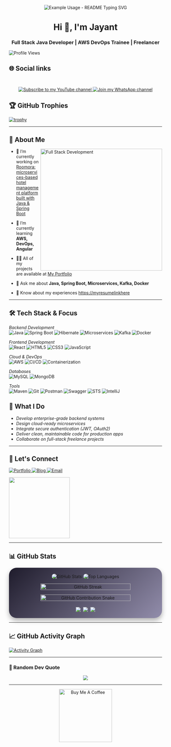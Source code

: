 <p align="center">
  <img src="https://readme-typing-svg.demolab.com/?lines=Welcome!;Hi,there+I'm+Jayant+Samal;a+Full+Stack+developer;into+Freelancing!&font=Fira%20Code&center=true&width=380&height=50&duration=4000&pause=1000" alt="Example Usage - README Typing SVG">
</p>

<h1 align="center">Hi 👋, I'm Jayant</h1>

<h3 align="center">Full Stack Java Developer | AWS DevOps Trainee | Freelancer</h3>

![Profile Views](https://komarev.com/ghpvc/?username=JayantaKumar-dev&label=Profile%20Views&color=ff69b4&style=for-the-badge)

<h2 align="left">🌐 Social links</h2>
<br>
<p align="center">
  <a href="https://www.youtube.com/@JayantCodeCraft" target="_blank">
    <img src="https://img.shields.io/badge/Subscribe-FF0000?style=for-the-badge&logo=youtube&logoColor=white" alt="Subscribe to my YouTube channel"/>
  </a>
  <a href="https://whatsapp.com/channel/0029Vb4dHRy42DcXbiyk0C2L" target="_blank">
    <img src="https://img.shields.io/badge/Join-25D366?style=for-the-badge&logo=whatsapp&logoColor=white" alt="Join my WhatsApp channel"/>
  </a>
</p>

## 🏆 GitHub Trophies
[![trophy](https://github-profile-trophy.vercel.app/?username=JayantaKumar-dev&theme=radical)](https://github.com/ryo-ma/github-profile-trophy)

---

## 🚀 About Me 
<img align="right" alt="Full Stack Development" width="400" src="https://www.lambdatest.com/resources/images/news24.gif">

- 🔭 I’m currently working on [Roomora: microservices-based hotel management platform built with Java & Spring Boot](https://github.com/JayantaKumar-dev/Roomora--Hotel_Booking_Microservices_System)

- 🌱 I’m currently learning **AWS, DevOps, Angular**

- 👨‍💻 All of my projects are available at [My Portfolio](https://jayant-dev-ochre.vercel.app/)

- 💬 Ask me about **Java, Spring Boot, Microservices, Kafka, Docker**

- 📄 Know about my experiences [https://myresumelinkhere](https://myresumelinkhere)

---

## 🛠 Tech Stack & Focus  

*Backend Development*  
![Java](https://img.shields.io/badge/Java-ED8B00?style=for-the-badge&logo=openjdk&logoColor=white)
![Spring Boot](https://img.shields.io/badge/Spring%20Boot-6DB33F?style=for-the-badge&logo=springboot&logoColor=white)
![Hibernate](https://img.shields.io/badge/Hibernate-59666C?style=for-the-badge&logo=hibernate&logoColor=white)
![Microservices](https://img.shields.io/badge/Microservices-000000?style=for-the-badge&logoColor=white)
![Kafka](https://img.shields.io/badge/Kafka-231F20?style=for-the-badge&logo=apachekafka&logoColor=white)
![Docker](https://img.shields.io/badge/Docker-2496ED?style=for-the-badge&logo=docker&logoColor=white)

*Frontend Development*  
![React](https://img.shields.io/badge/React-20232A?style=for-the-badge&logo=react&logoColor=61DAFB)
![HTML5](https://img.shields.io/badge/HTML5-E34F26?style=for-the-badge&logo=html5&logoColor=white)
![CSS3](https://img.shields.io/badge/CSS3-1572B6?style=for-the-badge&logo=css3&logoColor=white)
![JavaScript](https://img.shields.io/badge/JavaScript-F7DF1E?style=for-the-badge&logo=javascript&logoColor=black)

*Cloud & DevOps*  
![AWS](https://img.shields.io/badge/AWS-232F3E?style=for-the-badge&logo=amazonaws&logoColor=white)
![CI/CD](https://img.shields.io/badge/CI/CD-000000?style=for-the-badge&logo=githubactions&logoColor=white)
![Containerization](https://img.shields.io/badge/Containers-2496ED?style=for-the-badge&logo=docker&logoColor=white)

*Databases*  
![MySQL](https://img.shields.io/badge/MySQL-4479A1?style=for-the-badge&logo=mysql&logoColor=white)
![MongoDB](https://img.shields.io/badge/MongoDB-47A248?style=for-the-badge&logo=mongodb&logoColor=white)

*Tools*  
![Maven](https://img.shields.io/badge/Maven-C71A36?style=for-the-badge&logo=apachemaven&logoColor=white)
![Git](https://img.shields.io/badge/Git-F05032?style=for-the-badge&logo=git&logoColor=white)
![Postman](https://img.shields.io/badge/Postman-FF6C37?style=for-the-badge&logo=postman&logoColor=white)
![Swagger](https://img.shields.io/badge/Swagger-85EA2D?style=for-the-badge&logo=swagger&logoColor=black)
![STS](https://img.shields.io/badge/STS-6DB33F?style=for-the-badge&logo=spring&logoColor=white)
![IntelliJ](https://img.shields.io/badge/IntelliJ_IDEA-000000?style=for-the-badge&logo=intellijidea&logoColor=white)


## 🌟 What I Do
- *Develop enterprise-grade backend systems*  
- *Design cloud-ready microservices*  
- *Integrate secure authentication (JWT, OAuth2)*  
- *Deliver clean, maintainable code for production apps*  
- *Collaborate on full-stack freelance projects*  

---

## 📌 Let's Connect 

<p align="left">
  <a href="https://www.myportfoliolinkhere" target="_blank">
    <img src="https://img.shields.io/badge/Portfolio-0A66C2?style=for-the-badge&logo=About.me&logoColor=white" alt="Portfolio"/>
  </a>
  <a href="https://www.mybloglinkhere" target="_blank">
    <img src="https://img.shields.io/badge/Blog-FF5722?style=for-the-badge&logo=Ghost&logoColor=white" alt="Blog"/>
  </a>
  <a href="mailto:myemailhere@gmail.com">
    <img src="https://img.shields.io/badge/Email-D14836?style=for-the-badge&logo=Gmail&logoColor=white" alt="Email"/>
  </a>
</p>

<p align="left">
 <img src="https://user-images.githubusercontent.com/74038190/221352989-518609ab-b4d1-459e-929f-a08cd2bd9b3c.gif" width="200">
</p>

---


## 📊 GitHub Stats

<div align="center" style="background: linear-gradient(135deg, #1f1c2c, #928dab); border-radius: 25px; padding: 20px; box-shadow: 0 8px 16px rgba(0,0,0,0.3); transition: all 0.3s ease;">

  <!-- GitHub Stats + Top Languages -->
  <div style="display:flex; justify-content:center; gap:1%; margin-bottom:15px;">
    <img 
      src="https://github-readme-stats.vercel.app/api?username=JayantaKumar-dev&show_icons=true&theme=radical&count_private=true&include_all_commits=true&rank_icon=percentile&text_bold=true&line_height=28" 
      alt="GitHub Stats" 
      style="border-radius:20px; object-fit:cover;" 
      onmouseover="this.style.transform='scale(1.05)';" 
      onmouseout="this.style.transform='scale(1)';"
    />
    <img 
      src="https://github-readme-stats.vercel.app/api/top-langs/?username=JayantaKumar-dev&layout=compact&theme=radical&card_width=350&size_weight=0.5&count_weight=0.5&langs_count=10" 
      alt="Top Languages" 
      style="border-radius:20px; object-fit:cover;" 
      onmouseover="this.style.transform='scale(1.05)';" 
      onmouseout="this.style.transform='scale(1)';"
    />
  </div>

  <!-- Streak-->
  <div style="display:flex; flex-direction:column; align-items:center; gap:15px; margin-bottom:20px;">
    <img 
      src="https://github-readme-streak-stats.herokuapp.com/?user=JayantaKumar-dev&theme=radical&hide_border=false&border_radius=20" 
      width="80%" 
      alt="GitHub Streak" 
      style="border-radius:20px; transition: transform 0.3s ease; max-width:600px; height:auto;" 
      onmouseover="this.style.transform='scale(1.05)';" 
      onmouseout="this.style.transform='scale(1)';"
    />
    <img 
      src="https://raw.githubusercontent.com/JayantaKumar-dev/JayantaKumar-dev/main/assets/github-contribution-grid-snake.gif" 
      width="80%" 
      alt="GitHub Contribution Snake" 
      style="border-radius:20px; transition: transform 0.3s ease; max-width:600px; height:auto;" 
      onmouseover="this.style.transform='scale(1.05)';" 
      onmouseout="this.style.transform='scale(1)';"
    />
  </div>

  <!-- Badge -->
  <div style="display:flex; flex-wrap:wrap; justify-content:center; gap:8px;">
    <img src="https://img.shields.io/github/followers/JayantaKumar-dev?style=for-the-badge&logo=github&color=1abc9c&logoColor=white" />
    <img src="https://img.shields.io/github/stars/JayantaKumar-dev?style=for-the-badge&logo=github&color=f39c12&logoColor=white" />
    <img src="https://img.shields.io/github/commit-activity/t/JayantaKumar-dev/JayantaKumar-dev?style=for-the-badge&logo=github&color=e74c3c&logoColor=white" />
  </div>

</div>

---

## 📈 GitHub Activity Graph

[![Activity Graph](https://github-readme-activity-graph.vercel.app/graph?username=JayantaKumar-dev&theme=github-dark&area=true&hide_border=false)](https://github.com/JayantaKumar-dev/github-readme-activity-graph)


---

### 💬 Random Dev Quote

<p align="center">
  <img src="https://quotes-github-readme.vercel.app/api?type=horizontal&theme=dark" />
</p>

---

<p align="center">
  <a href="https://buymeacoffee.com/JayantaKumar-dev" target="_blank">
    <img src="https://www.buymeacoffee.com/assets/img/custom_images/orange_img.png" alt="Buy Me A Coffee" width="174" />
  </a>
</p>
